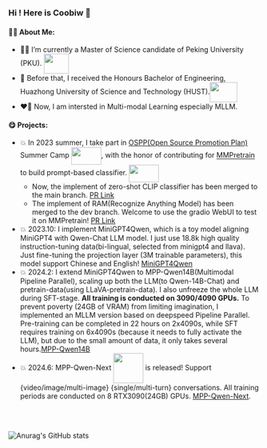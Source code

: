 ### Hi ! Here is Coobiw 👋

#### 🙋‍♂️ About Me:

- 👨‍🦰 I’m currently a Master of Science candidate of Peking University (PKU). <img src="https://www.pku.edu.cn/pku_logo_red.png" width = "50" height = "40"  align=center />
- 👦 Before that, I received the Honours Bachelor of Engineering, Huazhong University of Science and Technology (HUST).<img src="https://upload.wikimedia.org/wikipedia/zh/thumb/a/ab/Huazhong_University_of_Science_%26_Technology_logo.svg/1920px-Huazhong_University_of_Science_%26_Technology_logo.svg.png" width = "55" height = "40" align=center />
- ❤️‍🔥 Now, I am intersted in Multi-modal Learning especially MLLM.

#### 😋 Projects:
- 💥 In 2023 summer, I take part in [OSPP(Open Source Promotion Plan)](https://summer-ospp.ac.cn/) Summer Camp <img src="https://summer-ospp.ac.cn/vite.svg" width = "60" height = "35"  align=center />, with the honor of contributing for [MMPretrain](https://github.com/open-mmlab/mmpretrain) to build prompt-based classifier. <img src="https://oss.openmmlab.com/www/community/mm.png" width = "60" height = "35"  align=center />
   - Now, the implement of zero-shot CLIP classifier has been merged to the main branch. [PR Link](https://github.com/open-mmlab/mmpretrain/pull/1737)
   - The implement of RAM(Recognize Anything Model) has been merged to the dev branch. Welcome to use the gradio WebUI to test it on MMPretrain! [PR Link](https://github.com/open-mmlab/mmpretrain/pull/1802)
- 💥 2023.10: I implement MiniGPT4Qwen, which is a toy model aligning MiniGPT4 with Qwen-Chat LLM model. I just use 18.8k high quality instruction-tuning data(bi-lingual, selected from minigpt4 and llava). Just fine-tuning the projection layer (3M trainable parameters), this model support Chinese and English! [MiniGPT4Qwen]([https://github.com/Coobiw/MiniGPT4Qwen](https://github.com/Coobiw/MiniGPT4Qwen/blob/master/MiniGPT4Qwen_README.md))
- 💥 2024.2:  I extend MiniGPT4Qwen to MPP-Qwen14B(Multimodal Pipeline Parallel), scaling up both the LLM(to Qwen-14B-Chat) and pretrain-data(using LLaVA-pretrain-data). I also unfreeze the whole LLM during SFT-stage. **All training is conducted on 3090/4090 GPUs.** To prevent poverty (24GB of VRAM) from limiting imagination, I implemented an MLLM version based on deepspeed Pipeline Parallel. Pre-training can be completed in 22 hours on 2x4090s, while SFT requires training on 6x4090s (because it needs to fully activate the LLM), but due to the small amount of data, it only takes several hours.[MPP-Qwen14B]([https://github.com/Coobiw/MiniGPT4Qwen](https://github.com/Coobiw/MiniGPT4Qwen/blob/master/MPPQwen14B_README.md))
- 💥 2024.6: MPP-Qwen-Next <img src="https://github.com/Coobiw/MiniGPT4Qwen/blob/master/assets/MPPQwen/logo.webp" width = "60" height = "60"  align=center /> is released! Support {video/image/multi-image} {single/multi-turn} conversations. All training periods are conducted on 8 RTX3090(24GB) GPUs. [MPP-Qwen-Next](https://github.com/Coobiw/MiniGPT4Qwen).
<br />
<br />

![Anurag's GitHub stats](https://github-readme-stats.vercel.app/api?username=Coobiw&show_icons=true&theme=rose)
